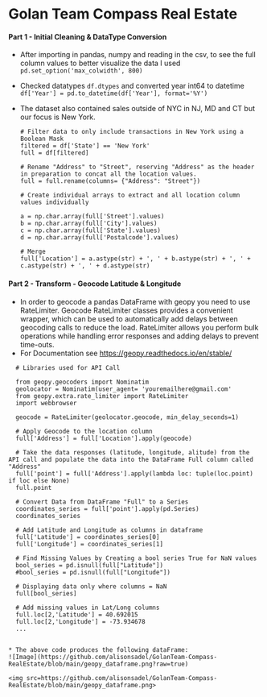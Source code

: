 # Golan Team Compass Real Estate

#### Part 1 - Initial Cleaning & DataType Conversion
     
* After importing in pandas, numpy and reading in the csv, to see the full column values to better visualize the data I used ```pd.set_option('max_colwidth', 800)```

* Checked datatypes ```df.dtypes``` and converted year int64 to datetime  
```df['Year'] = pd.to_datetime(df['Year'], format='%Y')```

* The dataset also contained sales outside of NYC in NJ, MD and CT but our focus is New York. 
  
  ```
  # Filter data to only include transactions in New York using a Boolean Mask
  filtered = df['State'] == 'New York'
  full = df[filtered] 
  
  # Rename "Address" to "Street", reserving "Address" as the header in preparation to concat all the location values.
  full = full.rename(columns= {"Address": "Street"})
  
  # Create individual arrays to extract and all location column values individually
  
  a = np.char.array(full['Street'].values)
  b = np.char.array(full['City'].values)
  c = np.char.array(full['State'].values)
  d = np.char.array(full['Postalcode'].values)
  
  # Merge 
  full['Location'] = a.astype(str) + ', ' + b.astype(str) + ', ' + c.astype(str) + ', ' + d.astype(str)

#### Part 2 - Transform - Geocode Latitude & Longitude 
  
* In order to geocode a pandas DataFrame with geopy you need to use RateLimiter. Geocode RateLimiter classes provides a convenient wrapper, which can be used to automatically add delays between geocoding calls to reduce the load. RateLimiter allows you perform bulk operations while handling error responses and adding delays to prevent time-outs.
* For Documentation see https://geopy.readthedocs.io/en/stable/

```
  # Libraries used for API Call
  
  from geopy.geocoders import Nominatim
  geolocator = Nominatim(user_agent= 'youremailhere@gmail.com'
  from geopy.extra.rate_limiter import RateLimiter
  import webbrowser
  ```

```
  geocode = RateLimiter(geolocator.geocode, min_delay_seconds=1)
 
  # Apply Geocode to the location column
  full['Address'] = full['Location'].apply(geocode)
 
  # Take the data responses (latitude, longitude, alitude) from the API call and populate the data into the DataFrame Full column called "Address"
  full['point'] = full['Address'].apply(lambda loc: tuple(loc.point) if loc else None)
  full.point
  
  # Convert Data from DataFrame "Full" to a Series
  coordinates_series = full['point'].apply(pd.Series)
  coordinates_series
  
  # Add Latitude and Longitude as columns in dataframe
  full['Latitude'] = coordinates_series[0]
  full['Longitude'] = coordinates_series[1]
  
  # Find Missing Values by Creating a bool series True for NaN values 
  bool_series = pd.isnull(full["Latitude"]) 
  #bool_series = pd.isnull(full["Longitude"]) 
  
  # Displaying data only where columns = NaN 
  full[bool_series]
  
  # Add missing values in Lat/Long columns
  full.loc[2,'Latitude'] = 40.692015
  full.loc[2,'Longitude'] = -73.934678
  ...

  
* The above code produces the following dataFrame:
![Image](https://github.com/alisonsadel/GolanTeam-Compass-RealEstate/blob/main/geopy_dataframe.png?raw=true)

<img src=https://github.com/alisonsadel/GolanTeam-Compass-RealEstate/blob/main/geopy_dataframe.png>
